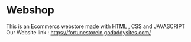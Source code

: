 # Webshop
This is an Ecommercs webstore made with HTML , CSS and JAVASCRIPT
Our Website link : https://fortunestorein.godaddysites.com/
